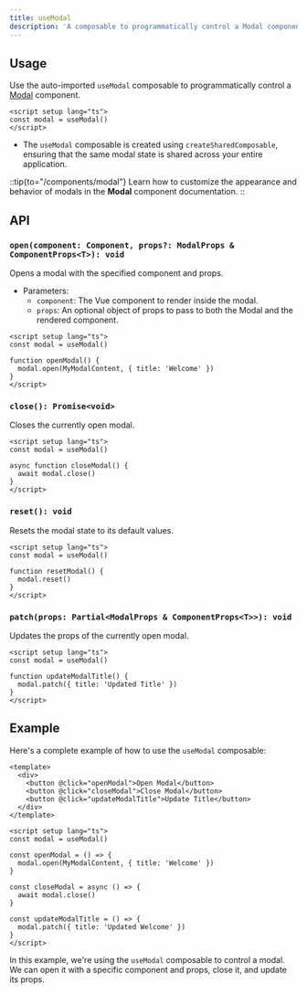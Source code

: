 ```yaml
---
title: useModal
description: 'A composable to programmatically control a Modal component.'
---
```


## Usage

Use the auto-imported `useModal` composable to programmatically control a [Modal](/components/modal) component.

```vue
<script setup lang="ts">
const modal = useModal()
</script>
```

- The `useModal` composable is created using `createSharedComposable`, ensuring that the same modal state is shared across your entire application.

::tip{to="/components/modal"}
Learn how to customize the appearance and behavior of modals in the **Modal** component documentation.
::

## API

### `open(component: Component, props?: ModalProps & ComponentProps<T>): void`

Opens a modal with the specified component and props.

- Parameters:
  - `component`: The Vue component to render inside the modal.
  - `props`: An optional object of props to pass to both the Modal and the rendered component.

```vue
<script setup lang="ts">
const modal = useModal()

function openModal() {
  modal.open(MyModalContent, { title: 'Welcome' })
}
</script>
```

### `close(): Promise<void>`

Closes the currently open modal.

```vue
<script setup lang="ts">
const modal = useModal()

async function closeModal() {
  await modal.close()
}
</script>
```

### `reset(): void`

Resets the modal state to its default values.

```vue
<script setup lang="ts">
const modal = useModal()

function resetModal() {
  modal.reset()
}
</script>
```

### `patch(props: Partial<ModalProps & ComponentProps<T>>): void`

Updates the props of the currently open modal.

```vue
<script setup lang="ts">
const modal = useModal()

function updateModalTitle() {
  modal.patch({ title: 'Updated Title' })
}
</script>
```

## Example

Here's a complete example of how to use the `useModal` composable:

```vue
<template>
  <div>
    <button @click="openModal">Open Modal</button>
    <button @click="closeModal">Close Modal</button>
    <button @click="updateModalTitle">Update Title</button>
  </div>
</template>

<script setup lang="ts">
const modal = useModal()

const openModal = () => {
  modal.open(MyModalContent, { title: 'Welcome' })
}

const closeModal = async () => {
  await modal.close()
}

const updateModalTitle = () => {
  modal.patch({ title: 'Updated Welcome' })
}
</script>
```

In this example, we're using the `useModal` composable to control a modal. We can open it with a specific component and props, close it, and update its props.
